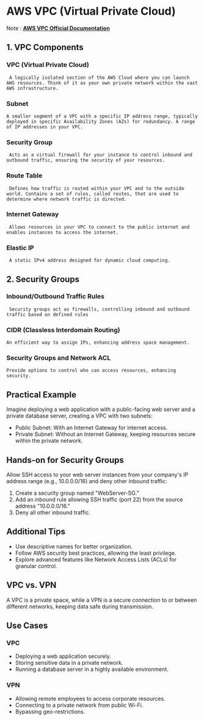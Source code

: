 # AWS VPC (Virtual Private Cloud)

Note : **[AWS VPC Official Documentation](https://docs.aws.amazon.com/vpc/latest/userguide/VPC_Scenario1.html)**

## 1. VPC Components

###  VPC (Virtual Private Cloud)
```
 A logically isolated section of the AWS Cloud where you can launch AWS resources. Think of it as your own private network within the vast AWS infrastructure.
```

###  Subnet
```
A smaller segment of a VPC with a specific IP address range, typically deployed in specific Availability Zones (AZs) for redundancy. A range of IP addresses in your VPC.
```

###  Security Group
```
 Acts as a virtual firewall for your instance to control inbound and outbound traffic, ensuring the security of your resources.
```

###  Route Table
```
 Defines how traffic is routed within your VPC and to the outside world. Contains a set of rules, called routes, that are used to determine where network traffic is directed.
```

### Internet Gateway
```
 Allows resources in your VPC to connect to the public internet and enables instances to access the internet.
```

###  Elastic IP
```
 A static IPv4 address designed for dynamic cloud computing.
```

## 2. Security Groups

###  Inbound/Outbound Traffic Rules
```
 Security groups act as firewalls, controlling inbound and outbound traffic based on defined rules
```
###  CIDR (Classless Interdomain Routing)
```
An efficient way to assign IPs, enhancing address space management.
```
###   Security Groups and Network ACL
```
Provide options to control who can access resources, enhancing security.
```

## Practical Example

Imagine deploying a web application with a public-facing web server and a private database server, creating a VPC with two subnets:

- Public Subnet: With an Internet Gateway for internet access.
- Private Subnet: Without an Internet Gateway, keeping resources secure within the private network.

## Hands-on for Security Groups

Allow SSH access to your web server instances from your company's IP address range (e.g., 10.0.0.0/16) and deny other inbound traffic:

1. Create a security group named "WebServer-SG."
2. Add an inbound rule allowing SSH traffic (port 22) from the source address "10.0.0.0/16."
3. Deny all other inbound traffic.

## Additional Tips

- Use descriptive names for better organization.
- Follow AWS security best practices, allowing the least privilege.
- Explore advanced features like Network Access Lists (ACLs) for granular control.

## VPC vs. VPN

A VPC is a private space, while a VPN is a secure connection to or between different networks, keeping data safe during transmission.

## Use Cases

### VPC
- Deploying a web application securely.
- Storing sensitive data in a private network.
- Running a database server in a highly available environment.

### VPN
- Allowing remote employees to access corporate resources.
- Connecting to a private network from public Wi-Fi.
- Bypassing geo-restrictions.

